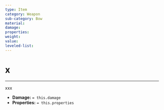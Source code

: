 ```yaml
---
type: Item
category: Weapon
sub-category: Bow
material: 
damage: 
properties: 
weight: 
value: 
leveled-list:
---
```

# x
---
xxx

- **Damage:** `= this.damage`
- **Properties:** `= this.properties`